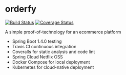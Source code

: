 # orderfy

[![Build Status](https://travis-ci.org/brunosimioni/orderfy.svg?branch=master)](https://travis-ci.org/brunosimioni/orderfy)
[![Coverage Status](https://coveralls.io/repos/github/brunosimioni/orderfy/badge.svg)](https://coveralls.io/github/brunosimioni/orderfy)

A simple proof-of-technology for an ecommerce platform

- Spring Boot 1.4.0 testing
- Travis CI continuous integration
- Coveralls for static analysis and code lint
- Spring Cloud Netflix OSS
- Docker Compose for local deployment
- Kubernetes for cloud-native deployment